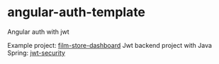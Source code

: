 # angular-auth-template
Angular auth with jwt

Example project: [film-store-dashboard](https://github.com/fytta/film-store-dashboard)
Jwt backend project with Java Spring: [jwt-security](https://github.com/fytta/jwt-security)
